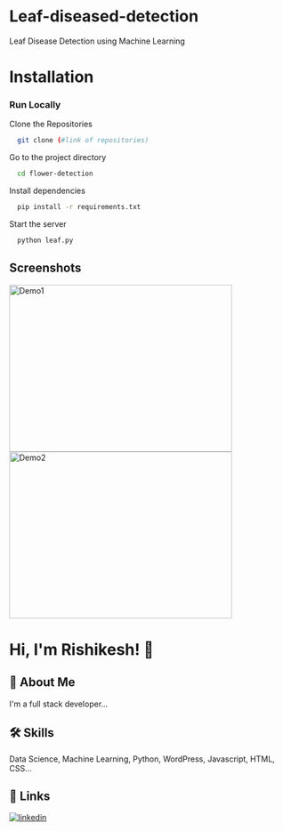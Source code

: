 # Leaf-diseased-detection
Leaf Disease Detection using Machine Learning
# Installation


### Run Locally

Clone the Repositories

```bash
  git clone (#link of repositories)
```

Go to the project directory

```bash
  cd flower-detection
```

Install dependencies

```bash
  pip install -r requirements.txt
```

Start the server

```bash
  python leaf.py
```
## Screenshots

<img src="https://github.com/rishikeshbondade17/flower-detection/blob/main/Screenshots/demo.png" alt="Demo1" width="400" height="300">
<img src="https://github.com/rishikeshbondade17/flower-detection/blob/main/Screenshots/demo2.png" alt="Demo2" width="400" height="300">


# Hi, I'm Rishikesh! 👋


## 🚀 About Me
I'm a full stack developer...


## 🛠 Skills
Data Science, Machine Learning, Python, WordPress, Javascript, HTML, CSS...


## 🔗 Links

[![linkedin](https://img.shields.io/badge/linkedin-0A66C2?style=for-the-badge&logo=linkedin&logoColor=white)](https://www.linkedin.com/)
